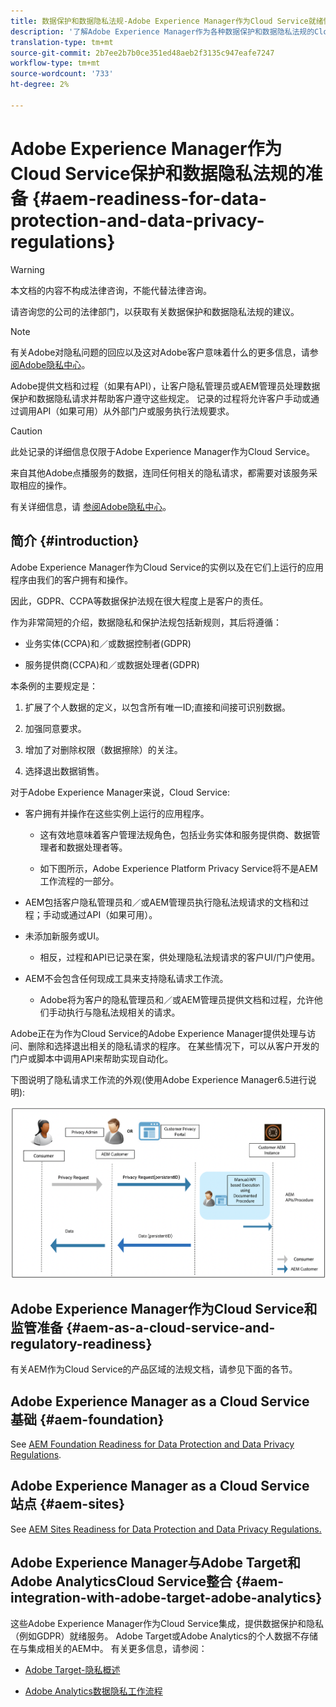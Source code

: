 ```yaml
---
title: 数据保护和数据隐私法规-Adobe Experience Manager作为Cloud Service就绪性
description: '了解Adobe Experience Manager作为各种数据保护和数据隐私法规的Cloud Service支持；包括欧盟一般数据保护规定(GDPR)、加利福尼亚州消费者隐私法，以及在将新的AEM作为Cloud Service项目实施时如何遵守这些规定。 '
translation-type: tm+mt
source-git-commit: 2b7ee2b7b0ce351ed48aeb2f3135c947eafe7247
workflow-type: tm+mt
source-wordcount: '733'
ht-degree: 2%

---
```



# Adobe Experience Manager作为Cloud Service保护和数据隐私法规的准备 {#aem-readiness-for-data-protection-and-data-privacy-regulations}

>[!WARNING]
>
>本文档的内容不构成法律咨询，不能代替法律咨询。
>
>请咨询您的公司的法律部门，以获取有关数据保护和数据隐私法规的建议。

>[!NOTE]
>
>有关Adobe对隐私问题的回应以及这对Adobe客户意味着什么的更多信息，请参 [阅Adobe隐私中心](https://www.adobe.com/privacy.html)。

Adobe提供文档和过程（如果有API），让客户隐私管理员或AEM管理员处理数据保护和数据隐私请求并帮助客户遵守这些规定。 记录的过程将允许客户手动或通过调用API（如果可用）从外部门户或服务执行法规要求。

>[!CAUTION]
>
>此处记录的详细信息仅限于Adobe Experience Manager作为Cloud Service。
>
>来自其他Adobe点播服务的数据，连同任何相关的隐私请求，都需要对该服务采取相应的操作。
>
>有关详细信息，请 [参阅Adobe隐私中心](https://www.adobe.com/privacy.html)。

## 简介 {#introduction}

Adobe Experience Manager作为Cloud Service的实例以及在它们上运行的应用程序由我们的客户拥有和操作。

因此，GDPR、CCPA等数据保护法规在很大程度上是客户的责任。

作为非常简短的介绍，数据隐私和保护法规包括新规则，其后将遵循：

* 业务实体(CCPA)和／或数据控制者(GDPR)

* 服务提供商(CCPA)和／或数据处理者(GDPR)

本条例的主要规定是：

1. 扩展了个人数据的定义，以包含所有唯一ID;直接和间接可识别数据。

2. 加强同意要求。

3. 增加了对删除权限（数据擦除）的关注。

4. 选择退出数据销售。

对于Adobe Experience Manager来说，Cloud Service:

* 客户拥有并操作在这些实例上运行的应用程序。

   * 这有效地意味着客户管理法规角色，包括业务实体和服务提供商、数据管理者和数据处理者等。

   * 如下图所示，Adobe Experience Platform Privacy Service将不是AEM工作流程的一部分。

* AEM包括客户隐私管理员和／或AEM管理员执行隐私法规请求的文档和过程；手动或通过API（如果可用）。

* 未添加新服务或UI。

   * 相反，过程和API已记录在案，供处理隐私法规请求的客户UI/门户使用。

* AEM不会包含任何现成工具来支持隐私请求工作流。

   * Adobe将为客户的隐私管理员和／或AEM管理员提供文档和过程，允许他们手动执行与隐私法规相关的请求。

Adobe正在为作为Cloud Service的Adobe Experience Manager提供处理与访问、删除和选择退出相关的隐私请求的程序。 在某些情况下，可以从客户开发的门户或脚本中调用API来帮助实现自动化。

下图说明了隐私请求工作流的外观(使用Adobe Experience Manager6.5进行说明):

![数据保护和隐私](assets/data-protection-and-privacy-01.png)

## Adobe Experience Manager作为Cloud Service和监管准备 {#aem-as-a-cloud-service-and-regulatory-readiness}

有关AEM作为Cloud Service的产品区域的法规文档，请参见下面的各节。

## Adobe Experience Manager as a Cloud Service 基础 {#aem-foundation}

See [AEM Foundation Readiness for Data Protection and Data Privacy Regulations](/help/onboarding/data-privacy-and-protection-readiness/foundation-readiness.md).

## Adobe Experience Manager as a Cloud Service 站点 {#aem-sites}

See [AEM Sites Readiness for Data Protection and Data Privacy Regulations.](/help/onboarding/data-privacy-and-protection-readiness/sites-readiness.md)

## Adobe Experience Manager与Adobe Target和Adobe AnalyticsCloud Service整合 {#aem-integration-with-adobe-target-adobe-analytics}

这些Adobe Experience Manager作为Cloud Service集成，提供数据保护和隐私（例如GDPR）就绪服务。 Adobe Target或Adobe Analytics的个人数据不存储在与集成相关的AEM中。
有关更多信息，请参阅：

* [Adobe Target-隐私概述](https://docs.adobe.com/content/help/en/target/using/implement-target/before-implement/privacy/privacy.html)

* [Adobe Analytics数据隐私工作流程](https://docs.adobe.com/content/help/en/analytics/admin/data-governance/an-gdpr-workflow.html)
